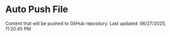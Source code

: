 # Auto Push File

Content that will be pushed to GitHub repository.
Last updated: 06/27/2025, 11:20:45 PM